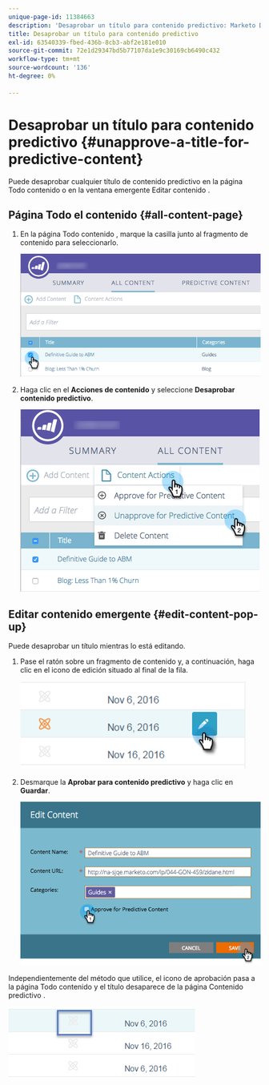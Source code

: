 ```yaml
---
unique-page-id: 11384663
description: 'Desaprobar un título para contenido predictivo: Marketo Docs: documentación del producto'
title: Desaprobar un título para contenido predictivo
exl-id: 63540339-fbed-436b-8cb3-abf2e181e010
source-git-commit: 72e1d29347bd5b77107da1e9c30169cb6490c432
workflow-type: tm+mt
source-wordcount: '136'
ht-degree: 0%

---
```


# Desaprobar un título para contenido predictivo {#unapprove-a-title-for-predictive-content}

Puede desaprobar cualquier título de contenido predictivo en la página Todo contenido o en la ventana emergente Editar contenido .

## Página Todo el contenido {#all-content-page}

1. En la página Todo contenido , marque la casilla junto al fragmento de contenido para seleccionarlo.

   ![](assets/image2017-10-3-9-3a18-3a38.png)

1. Haga clic en el **Acciones de contenido** y seleccione **Desaprobar contenido predictivo**.

   ![](assets/image2017-10-3-9-3a19-3a20.png)

## Editar contenido emergente {#edit-content-pop-up}

Puede desaprobar un título mientras lo está editando.

1. Pase el ratón sobre un fragmento de contenido y, a continuación, haga clic en el icono de edición situado al final de la fila.

   ![](assets/click-icon-hand.png)

1. Desmarque la **Aprobar para contenido predictivo** y haga clic en **Guardar**.

   ![](assets/image2017-10-3-9-3a20-3a17.png)

Independientemente del método que utilice, el icono de aprobación pasa a la página Todo contenido y el título desaparece de la página Contenido predictivo .

![](assets/unapprove-content-no-icon.png)
